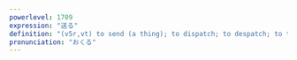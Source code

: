 ```yaml
---
powerlevel: 1709
expression: "送る"
definition: "(v5r,vt) to send (a thing); to dispatch; to despatch; to take or escort (a person somewhere); to see off (a person); to bid farewell (to the departed); to bury; to spend (time); (P)"
pronunciation: "おくる"
---
```


